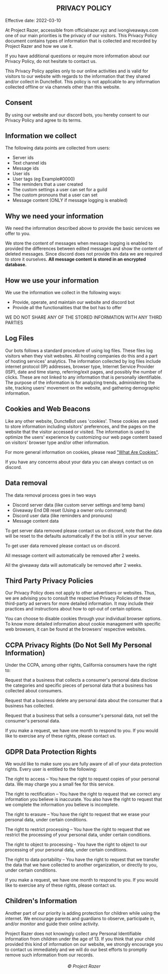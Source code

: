 <h2 style="text-align: center;"><b>PRIVACY POLICY</b></h2>
<p>Effective date: 2022-03-10</p>
<p>At Project Razer, accessible from officialrazer.xyz and ivongiveaways.com one of our main priorities is the privacy of our visitors. This Privacy Policy document contains types of information that is collected and recorded by Project Razer and how we use it.</p>
<p>If you have additional questions or require more information about our Privacy Policy, do not hesitate to contact us.</p>
<p>This Privacy Policy applies only to our online activities and is valid for visitors to our website with regards to the information that they shared and/or collect in DuncteBot. This policy is not applicable to any information collected offline or via channels other than this website.</p>
<h2>Consent</h2>
<p>By using our website and our discord bots, you hereby consent to our Privacy Policy and agree to its terms.</p>
<h2>Information we collect</h2>
<p>The following data points are collected from users:</p>
<ul>
<li>Server ids</li>
<li>Text channel ids</li>
<li>Message ids</li>
<li>User ids</li>
<li>User tags (eg Example#0000)</li>
<li>The reminders that a user created</li>
<li>The custom settings a user can set for a guild</li>
<li>The custom pronouns that a user can set</li>
<li>Message content (ONLY if message logging is enabled)</li>
</ul>
<h2>Why we need your information</h2>
<p>We need the information described above to provide the basic services we offer to you.</p>
<p>We store the content of messages when message logging is enabled to provided the differences between edited messages and show the content of deleted messages.
Since discord does not provide this data we are required to store it ourselves. <strong>All message content is stored in an encrypted database.</strong></p>
<h2>How we use your information</h2>
<p>We use the information we collect in the following ways:</p>
<ul>
<li>Provide, operate, and maintain our website and discord bot</li>
<li>Provide all the functionalities that the bot has to offer</li>
</ul>
<p>WE DO NOT SHARE ANY OF THE STORED INFORMATION WITH ANY THIRD PARTIES</p>
<h2>Log Files</h2>
<p>Our bots follows a standard procedure of using log files. These files log visitors when they visit websites. All hosting companies do this and a part of hosting services' analytics. The information collected by log files include internet protocol (IP) addresses, browser type, Internet Service Provider (ISP), date and time stamp, referring/exit pages, and possibly the number of clicks. These are not linked to any information that is personally identifiable. The purpose of the information is for analyzing trends, administering the site, tracking users' movement on the website, and gathering demographic information.</p>
<h2>Cookies and Web Beacons</h2>
<p>Like any other website, DuncteBot uses 'cookies'. These cookies are used to store information including visitors' preferences, and the pages on the website that the visitor accessed or visited. The information is used to optimize the users' experience by customizing our web page content based on visitors' browser type and/or other information.</p>
<p>For more general information on cookies, please read <a href="https://www.cookieconsent.com/what-are-cookies/">"What Are Cookies"</a>.</p>
<p>If you have any concerns about your data you can always contact us on discord.</p>
<h2>Data removal</h2>
<p>The data removal process goes in two ways</p>
<ul>
<li>Discord server data (like custom server settings and temp bans)</li>
<li>Giveaway End DB reset (Using a owner onlu command)
<li>Discord user data (like reminders and pronouns)</li>
<li>Message content data</li>
</ul>
<p>To get server data removed please contact us on discord, note that the data will be reset to the defaults automatically if the bot is still in your server.</p>
<p>To get user data removed please contact us on discord.</p>
<p>All message content will automatically be removed after 2 weeks.</p>
<p>All the giveaway data will automatically be removed after 2 weeks.</p>
<h2>Third Party Privacy Policies</h2>
<p>Our Privacy Policy does not apply to other advertisers or websites. Thus, we are advising you to consult the respective Privacy Policies of these third-party ad servers for more detailed information. It may include their practices and instructions about how to opt-out of certain options. </p>
<p>You can choose to disable cookies through your individual browser options. To know more detailed information about cookie management with specific web browsers, it can be found at the browsers' respective websites.</p>
<h2>CCPA Privacy Rights (Do Not Sell My Personal Information)</h2>
<p>Under the CCPA, among other rights, California consumers have the right to:</p>
<p>Request that a business that collects a consumer's personal data disclose the categories and specific pieces of personal data that a business has collected about consumers.</p>
<p>Request that a business delete any personal data about the consumer that a business has collected.</p>
<p>Request that a business that sells a consumer's personal data, not sell the consumer's personal data.</p>
<p>If you make a request, we have one month to respond to you. If you would like to exercise any of these rights, please contact us.</p>
<h2>GDPR Data Protection Rights</h2>
<p>We would like to make sure you are fully aware of all of your data protection rights. Every user is entitled to the following:</p>
<p>The right to access – You have the right to request copies of your personal data. We may charge you a small fee for this service.</p>
<p>The right to rectification – You have the right to request that we correct any information you believe is inaccurate. You also have the right to request that we complete the information you believe is incomplete.</p>
<p>The right to erasure – You have the right to request that we erase your personal data, under certain conditions.</p>
<p>The right to restrict processing – You have the right to request that we restrict the processing of your personal data, under certain conditions.</p>
<p>The right to object to processing – You have the right to object to our processing of your personal data, under certain conditions.</p>
<p>The right to data portability – You have the right to request that we transfer the data that we have collected to another organization, or directly to you, under certain conditions.</p>
<p>If you make a request, we have one month to respond to you. If you would like to exercise any of these rights, please contact us.</p>
<h2>Children's Information</h2>
<p>Another part of our priority is adding protection for children while using the internet. We encourage parents and guardians to observe, participate in, and/or monitor and guide their online activity.</p>
<p>Project Razer does not knowingly collect any Personal Identifiable Information from children under the age of 13. If you think that your child provided this kind of information on our website, we strongly encourage you to contact us immediately and we will do our best efforts to promptly remove such information from our records.</p>

<h6 align="center">©️ Project Razer</h6>
